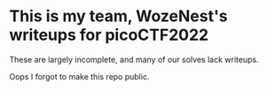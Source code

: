 # This is my team, WozeNest's writeups for picoCTF2022
These are largely incomplete, and many of our solves lack writeups.

Oops I forgot to make this repo public.